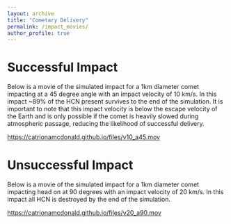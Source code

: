 ```yaml
---
layout: archive
title: "Cometary Delivery"
permalink: /impact_movies/
author_profile: true
---
```


Successful Impact
======
Below is a movie of the simulated impact for a 1km diameter comet impacting at a 45 degree angle with an impact velocity of 10 km/s. In this impact ~89% of the HCN present survives to the end of the simulation.
It is important to note that this impact velocity is below the escape velocity of the Earth and is only possible if the comet is heavily slowed during atmospheric passage, reducing the likelihood of successful delivery.

https://catrionamcdonald.github.io/files/v10_a45.mov

Unsuccessful Impact 
======
Below is a movie of the simulated impact for a 1km diameter comet impacting head on at 90 degrees with an impact velocity of 20 km/s. In this impact all HCN is destroyed by the end of the simulation. 

https://catrionamcdonald.github.io/files/v20_a90.mov
